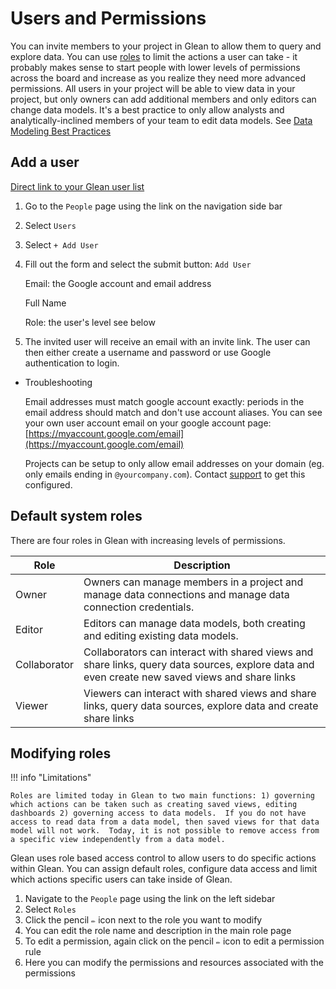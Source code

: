 # Users and Permissions

You can invite members to your project in Glean to allow them to query and explore data.  You can use [roles](Users-and-Permissions) to limit the actions a user can take - it probably makes sense to start people with lower levels of permissions across the board and increase as you realize they need more advanced permissions.  All users in your project will be able to view data in your project, but only owners can add additional members and only editors can change data models.  It's a best practice to only allow analysts and analytically-inclined members of your team to edit data models.  See [Data Modeling Best Practices](Data-Modeling-Best-Practices) 

## Add a user

[Direct link to your Glean user list](https://glean.io/project#/users)

1. Go to the `People` page using the link on the navigation side bar
2. Select `Users`
3. Select  `+ Add User`
4. Fill out the form and select the submit button: `Add User`
    
    Email: the Google account and email address
    
    Full Name
    
    Role: the user's level see below
    
5. The invited user will receive an email with an invite link.  The user can then either create a username and password or use Google authentication to login.

- Troubleshooting
    
    Email addresses must match google account exactly: periods in the email address should match and don't use account aliases.  You can see your own user account email on your google account page: [https://myaccount.google.com/email](https://myaccount.google.com/email)
    
    Projects can be setup to only allow email addresses on your domain (eg. only emails ending in `@yourcompany.com`).  Contact [support](mailto:support@glean.io) to get this configured.
    

## Default system roles

There are four roles in Glean with increasing levels of permissions.

|Role          |Description             |
|--------------|------------------------|
|Owner         |Owners can manage members in a project and manage data connections and manage data connection credentials.|
|Editor        |Editors can manage data models, both creating and editing existing data models.|
|Collaborator  |Collaborators can interact with shared views and share links, query data sources, explore data and even create new saved views and share links|
|Viewer        |Viewers can interact with shared views and share links, query data sources, explore data and create share links|


## Modifying roles

!!! info "Limitations"

    Roles are limited today in Glean to two main functions: 1) governing which actions can be taken such as creating saved views, editing dashboards 2) governing access to data models.  If you do not have access to read data from a data model, then saved views for that data model will not work.  Today, it is not possible to remove access from a specific view independently from a data model.

Glean uses role based access control to allow users to do specific actions within Glean.  You can assign default roles, configure data access and limit which actions specific users can take inside of Glean.

1. Navigate to the `People` page using the link on the left sidebar
2. Select `Roles`
3. Click the pencil `✏️` icon next to the role you want to modify
4. You can edit the role name and description in the main role page
5. To edit a permission, again click on the pencil `✏️` icon to edit a permission rule
6. Here you can modify the permissions and resources associated with the permissions
